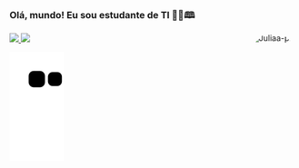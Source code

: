 ### Olá, mundo! Eu sou estudante de TI 🐱‍👓🕮

<!--
**JuJubali/JuJubali** is a ✨ _special_ ✨ repository because its `README.md` (this file) appears on your GitHub profile.

Here are some ideas to get you started:

- 🔭 Eu sou estudante da área de TI
- 🛰️ Adoro física e astronomia
- 🌱 Eu estou estudando HTML5 CSS
- 🤔 Eu estou buscando por curiosiedades/conhecimento
- 🐼 Fato engraçado: Adoro pandas!
- 🐍 Python
-->

<div align="left">
  <a href="https://github.com/JuJubali" target="_blank" rel="external">
  <img height="180em" src="https://github-readme-stats.vercel.app/api?username=JuJubali&show_icons=true&theme=moltack&include_all_commits=true&count_private=false"/>
  <img height="180em" src="https://github-readme-stats.vercel.app/api/top-langs/?username=JuJubali&layout=compact&langs_count=7&theme=moltack"/>
<img align="right" alt="Juliaa-pic" height="150" style="border-radius:50px;" src="https://media.discordapp.net/attachments/623523047588233218/935341447387971584/20220124_221052.gif">
</div>
   <div>
     
  ![Snake animation](https://github.com/rafaballerini/rafaballerini/blob/output/github-contribution-grid-snake.svg)
 
</div>
